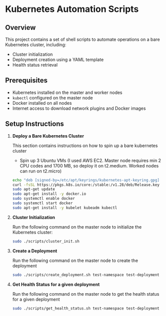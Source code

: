 # Kubernetes Automation Scripts


## Overview

This project contains a set of shell scripts to automate operations on a bare Kubernetes cluster, including:
- Cluster initialization
- Deployment creation using a YAML template
- Health status retrieval

## Prerequisites

- Kubernetes installed on the master and worker nodes
- `kubectl` configured on the master node
- Docker installed on all nodes
- Internet access to download network plugins and Docker images

## Setup Instructions

1. **Deploy a Bare Kubernetes Cluster**

   This section contains instructions on how to spin up a bare kubernetes cluster
   
   - Spin up 3 Ubuntu VMs (I used AWS EC2. Master node requires min 2 CPU codes and 1700 MB, so deploy it on t2.medium. Worked nodes can run on t2.micro)

   ```bash
   echo "deb [signed-by=/etc/apt/keyrings/kubernetes-apt-keyring.gpg] https://pkgs.k8s.io/core:/stable:/v1.28/deb/ /" | sudo tee /etc/apt/sources.list.d/kubernetes.list
   curl -fsSL https://pkgs.k8s.io/core:/stable:/v1.28/deb/Release.key | sudo gpg --dearmor -o /etc/apt/keyrings/kubernetes-apt-keyring.gpg
   sudo apt-get update
   sudo apt-get install -y docker.io
   sudo systemctl enable docker
   sudo systemctl start docker
   sudo apt-get install -y kubelet kubeadm kubectl

2. **Cluster Initialization**

   Run the following command on the master node to initialize the Kubernetes cluster:

   ```bash
   sudo ./scripts/cluster_init.sh

3. **Create a Deployment**

   Run the following command on the master node to create the deployment

   ```bash
   sudo ./scripts/create_deployment.sh test-namespace test-deployment nginx:latest 100m 500m 128Mi 512Mi 80 50

4. **Get Health Status for a given deployment**

   Run the following command on the master node to get the health status for a given deployment

   ```bash
   sudo ./scripts/get_health_status.sh test-namespace test-deployment
